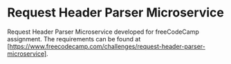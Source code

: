 # Request Header Parser Microservice

Request Header Parser Microservice developed for freeCodeCamp assignment. The
requirements can be found at
[https://www.freecodecamp.com/challenges/request-header-parser-microservice].
